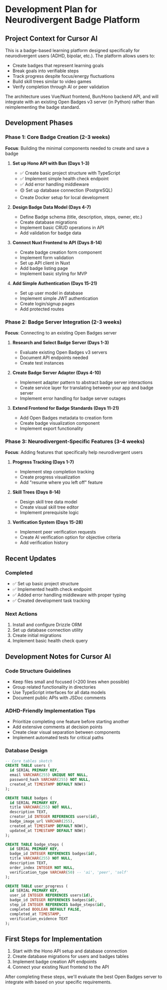 # Development Plan for Neurodivergent Badge Platform

## Project Context for Cursor AI
This is a badge-based learning platform designed specifically for neurodivergent users (ADHD, bipolar, etc.). The platform allows users to:
- Create badges that represent learning goals
- Break goals into verifiable steps
- Track progress despite focus/energy fluctuations
- Build skill trees similar to video games
- Verify completion through AI or peer validation

The architecture uses Vue/Nuxt frontend, Bun/Hono backend API, and will integrate with an existing Open Badges v3 server (in Python) rather than reimplementing the badge standard.

## Development Phases

### Phase 1: Core Badge Creation (2-3 weeks)
**Focus**: Building the minimal components needed to create and save a badge

1. **Set up Hono API with Bun (Days 1-3)**
   - ✅ Create basic project structure with TypeScript
   - ✅ Implement simple health check endpoint
   - ✅ Add error handling middleware
   - 🟡 Set up database connection (PostgreSQL)
   - Create Docker setup for local development

2. **Design Badge Data Model (Days 4-7)**
   - Define Badge schema (title, description, steps, owner, etc.)
   - Create database migrations
   - Implement basic CRUD operations in API
   - Add validation for badge data

3. **Connect Nuxt Frontend to API (Days 8-14)**
   - Create badge creation form component
   - Implement form validation
   - Set up API client in Nuxt
   - Add badge listing page
   - Implement basic styling for MVP

4. **Add Simple Authentication (Days 15-21)**
   - Set up user model in database
   - Implement simple JWT authentication
   - Create login/signup pages
   - Add protected routes

### Phase 2: Badge Server Integration (2-3 weeks)
**Focus**: Connecting to an existing Open Badges server

1. **Research and Select Badge Server (Days 1-3)**
   - Evaluate existing Open Badges v3 servers
   - Document API endpoints needed
   - Create test instances

2. **Create Badge Server Adapter (Days 4-10)**
   - Implement adapter pattern to abstract badge server interactions
   - Create service layer for translating between your app and badge server
   - Implement error handling for badge server outages

3. **Extend Frontend for Badge Standards (Days 11-21)**
   - Add Open Badges metadata to creation form
   - Create badge visualization component
   - Implement export functionality

### Phase 3: Neurodivergent-Specific Features (3-4 weeks)
**Focus**: Adding features that specifically help neurodivergent users

1. **Progress Tracking (Days 1-7)**
   - Implement step completion tracking
   - Create progress visualization
   - Add "resume where you left off" feature

2. **Skill Trees (Days 8-14)**
   - Design skill tree data model
   - Create visual skill tree editor
   - Implement prerequisite logic

3. **Verification System (Days 15-28)**
   - Implement peer verification requests
   - Create AI verification option for objective criteria
   - Add verification history

## Recent Updates
### Completed
- ✅ Set up basic project structure
- ✅ Implemented health check endpoint
- ✅ Added error handling middleware with proper typing
- ✅ Created development task tracking

### Next Actions
1. Install and configure Drizzle ORM
2. Set up database connection utility
3. Create initial migrations
4. Implement basic health check query

## Development Notes for Cursor AI

### Code Structure Guidelines
- Keep files small and focused (<200 lines when possible)
- Group related functionality in directories
- Use TypeScript interfaces for all data models
- Document public APIs with JSDoc comments

### ADHD-Friendly Implementation Tips
- Prioritize completing one feature before starting another
- Add extensive comments at decision points
- Create clear visual separation between components
- Implement automated tests for critical paths

### Database Design
```sql
-- Core tables sketch
CREATE TABLE users (
  id SERIAL PRIMARY KEY,
  email VARCHAR(255) UNIQUE NOT NULL,
  password_hash VARCHAR(255) NOT NULL,
  created_at TIMESTAMP DEFAULT NOW()
);

CREATE TABLE badges (
  id SERIAL PRIMARY KEY,
  title VARCHAR(255) NOT NULL,
  description TEXT,
  creator_id INTEGER REFERENCES users(id),
  badge_image_url VARCHAR(255),
  created_at TIMESTAMP DEFAULT NOW(),
  updated_at TIMESTAMP DEFAULT NOW()
);

CREATE TABLE badge_steps (
  id SERIAL PRIMARY KEY,
  badge_id INTEGER REFERENCES badges(id),
  title VARCHAR(255) NOT NULL,
  description TEXT,
  order_index INTEGER NOT NULL,
  verification_type VARCHAR(50) -- 'ai', 'peer', 'self'
);

CREATE TABLE user_progress (
  id SERIAL PRIMARY KEY,
  user_id INTEGER REFERENCES users(id),
  badge_id INTEGER REFERENCES badges(id),
  step_id INTEGER REFERENCES badge_steps(id),
  completed BOOLEAN DEFAULT FALSE,
  completed_at TIMESTAMP,
  verification_evidence TEXT
);
```

## First Steps for Implementation

1. Start with the Hono API setup and database connection
2. Create database migrations for users and badges tables
3. Implement badge creation API endpoints
4. Connect your existing Nuxt frontend to the API

After completing these steps, we'll evaluate the best Open Badges server to integrate with based on your specific requirements.
